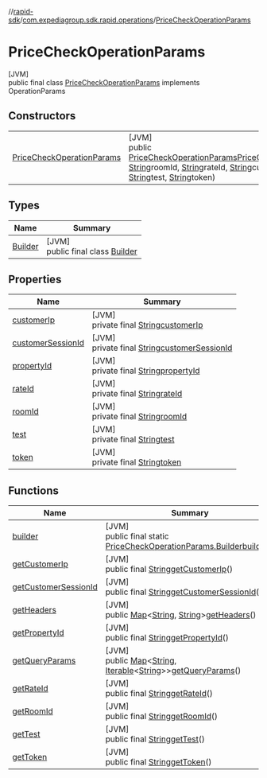 //[rapid-sdk](../../../index.md)/[com.expediagroup.sdk.rapid.operations](../index.md)/[PriceCheckOperationParams](index.md)

# PriceCheckOperationParams

[JVM]\
public final class [PriceCheckOperationParams](index.md) implements OperationParams

## Constructors

| | |
|---|---|
| [PriceCheckOperationParams](-price-check-operation-params.md) | [JVM]<br>public [PriceCheckOperationParams](index.md)[PriceCheckOperationParams](-price-check-operation-params.md)([String](https://docs.oracle.com/javase/8/docs/api/java/lang/String.html)propertyId, [String](https://docs.oracle.com/javase/8/docs/api/java/lang/String.html)roomId, [String](https://docs.oracle.com/javase/8/docs/api/java/lang/String.html)rateId, [String](https://docs.oracle.com/javase/8/docs/api/java/lang/String.html)customerIp, [String](https://docs.oracle.com/javase/8/docs/api/java/lang/String.html)customerSessionId, [String](https://docs.oracle.com/javase/8/docs/api/java/lang/String.html)test, [String](https://docs.oracle.com/javase/8/docs/api/java/lang/String.html)token) |

## Types

| Name | Summary |
|---|---|
| [Builder](-builder/index.md) | [JVM]<br>public final class [Builder](-builder/index.md) |

## Properties

| Name | Summary |
|---|---|
| [customerIp](index.md#-983654000%2FProperties%2F700308213) | [JVM]<br>private final [String](https://docs.oracle.com/javase/8/docs/api/java/lang/String.html)[customerIp](index.md#-983654000%2FProperties%2F700308213) |
| [customerSessionId](index.md#-1945952206%2FProperties%2F700308213) | [JVM]<br>private final [String](https://docs.oracle.com/javase/8/docs/api/java/lang/String.html)[customerSessionId](index.md#-1945952206%2FProperties%2F700308213) |
| [propertyId](index.md#1281252293%2FProperties%2F700308213) | [JVM]<br>private final [String](https://docs.oracle.com/javase/8/docs/api/java/lang/String.html)[propertyId](index.md#1281252293%2FProperties%2F700308213) |
| [rateId](index.md#1551403482%2FProperties%2F700308213) | [JVM]<br>private final [String](https://docs.oracle.com/javase/8/docs/api/java/lang/String.html)[rateId](index.md#1551403482%2FProperties%2F700308213) |
| [roomId](index.md#501395711%2FProperties%2F700308213) | [JVM]<br>private final [String](https://docs.oracle.com/javase/8/docs/api/java/lang/String.html)[roomId](index.md#501395711%2FProperties%2F700308213) |
| [test](index.md#917658947%2FProperties%2F700308213) | [JVM]<br>private final [String](https://docs.oracle.com/javase/8/docs/api/java/lang/String.html)[test](index.md#917658947%2FProperties%2F700308213) |
| [token](index.md#-1366521588%2FProperties%2F700308213) | [JVM]<br>private final [String](https://docs.oracle.com/javase/8/docs/api/java/lang/String.html)[token](index.md#-1366521588%2FProperties%2F700308213) |

## Functions

| Name | Summary |
|---|---|
| [builder](builder.md) | [JVM]<br>public final static [PriceCheckOperationParams.Builder](-builder/index.md)[builder](builder.md)() |
| [getCustomerIp](get-customer-ip.md) | [JVM]<br>public final [String](https://docs.oracle.com/javase/8/docs/api/java/lang/String.html)[getCustomerIp](get-customer-ip.md)() |
| [getCustomerSessionId](get-customer-session-id.md) | [JVM]<br>public final [String](https://docs.oracle.com/javase/8/docs/api/java/lang/String.html)[getCustomerSessionId](get-customer-session-id.md)() |
| [getHeaders](get-headers.md) | [JVM]<br>public [Map](https://docs.oracle.com/javase/8/docs/api/java/util/Map.html)&lt;[String](https://docs.oracle.com/javase/8/docs/api/java/lang/String.html), [String](https://docs.oracle.com/javase/8/docs/api/java/lang/String.html)&gt;[getHeaders](get-headers.md)() |
| [getPropertyId](get-property-id.md) | [JVM]<br>public final [String](https://docs.oracle.com/javase/8/docs/api/java/lang/String.html)[getPropertyId](get-property-id.md)() |
| [getQueryParams](get-query-params.md) | [JVM]<br>public [Map](https://docs.oracle.com/javase/8/docs/api/java/util/Map.html)&lt;[String](https://docs.oracle.com/javase/8/docs/api/java/lang/String.html), [Iterable](https://docs.oracle.com/javase/8/docs/api/java/lang/Iterable.html)&lt;[String](https://docs.oracle.com/javase/8/docs/api/java/lang/String.html)&gt;&gt;[getQueryParams](get-query-params.md)() |
| [getRateId](get-rate-id.md) | [JVM]<br>public final [String](https://docs.oracle.com/javase/8/docs/api/java/lang/String.html)[getRateId](get-rate-id.md)() |
| [getRoomId](get-room-id.md) | [JVM]<br>public final [String](https://docs.oracle.com/javase/8/docs/api/java/lang/String.html)[getRoomId](get-room-id.md)() |
| [getTest](get-test.md) | [JVM]<br>public final [String](https://docs.oracle.com/javase/8/docs/api/java/lang/String.html)[getTest](get-test.md)() |
| [getToken](get-token.md) | [JVM]<br>public final [String](https://docs.oracle.com/javase/8/docs/api/java/lang/String.html)[getToken](get-token.md)() |
